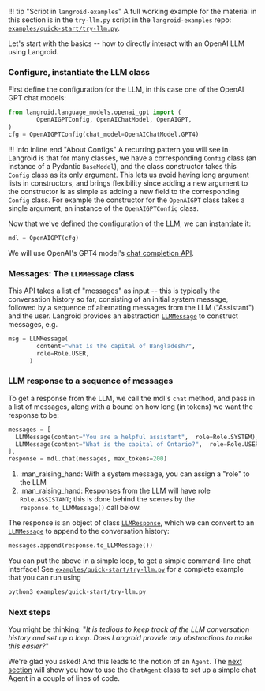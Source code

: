 !!! tip "Script in `langroid-examples`"
        A full working example for the material in this section is 
        in the `try-llm.py` script in the `langroid-examples` repo:
        [`examples/quick-start/try-llm.py`](https://github.com/langroid/langroid-examples/tree/main/examples/quick-start/try-llm.py).
        

Let's start with the basics -- how to directly interact with an OpenAI LLM
using Langroid.

### Configure, instantiate the LLM class

First define the configuration for the LLM, in this case one of the
OpenAI GPT chat models:
```py
from langroid.language_models.openai_gpt import ( 
        OpenAIGPTConfig, OpenAIChatModel, OpenAIGPT,
)
cfg = OpenAIGPTConfig(chat_model=OpenAIChatModel.GPT4)
```
!!! info inline end "About Configs"
        A recurring pattern you will see in Langroid is that for many classes,
        we have a corresponding `Config` class (an instance of a Pydantic `BaseModel`),
        and the class constructor takes this `Config` class as its only argument.
        This lets us avoid having long argument lists in constructors, and brings flexibility
        since adding a new argument to the constructor is as simple as adding a new field
        to the corresponding `Config` class.
        For example the constructor for the `OpenAIGPT` class takes a single argument,
        an instance of the `OpenAIGPTConfig` class.

Now that we've defined the configuration of the LLM, we can instantiate it:
```py
mdl = OpenAIGPT(cfg)
```


We will use OpenAI's GPT4 model's [chat completion API](https://platform.openai.com/docs/guides/gpt/chat-completions-api).

### Messages: The `LLMMessage` class

This API takes a list of "messages" as input -- this is typically the conversation
history so far, consisting of an initial system message, followed by a sequence
of alternating messages from the LLM ("Assistant") and the user.
Langroid provides an abstraction 
[`LLMMessage`](langroid.language_models.base.LLMMessage) to construct messages, e.g.
```py
msg = LLMMessage(
        content="what is the capital of Bangladesh?",
        role=Role.USER,
      )
```

### LLM response to a sequence of messages

To get a response from the LLM, we call the mdl's `chat` method,
and pass in a list of messages, along with a bound on how long (in tokens)
we want the response to be:
```py
messages = [
  LLMMessage(content="You are a helpful assistant",  role=Role.SYSTEM), #(1)!
  LLMMessage(content="What is the capital of Ontario?",  role=Role.USER),#(2)!
],
response = mdl.chat(messages, max_tokens=200)
```

1. :man_raising_hand: With a system message, you can assign a "role" to the LLM
2. :man_raising_hand: Responses from the LLM will have role `Role.ASSISTANT`;
   this is done behind the scenes by the `response.to_LLMMessage()` call below.

The response is an object of class [`LLMResponse`](/reference/language_models/base), 
which we can convert to an
[`LLMMessage`](langroid.language_models.base.LLMMessage) to append to the conversation history:
```py
messages.append(response.to_LLMMessage())
```

You can put the above in a simple loop, 
to get a simple command-line chat interface!
See [`examples/quick-start/try-llm.py`](https://github.com/langroid/langroid-examples/blob/main/examples/quick-start/try-llm.py)
for a complete example that you can run using
```bash
python3 examples/quick-start/try-llm.py
```

### Next steps
You might be thinking: 
"_It is tedious to keep track of the LLM conversation history and set up a 
loop. Does Langroid provide any abstractions to make this easier?_"

We're glad you asked! And this leads to the notion of an `Agent`. 
The [next section](chat-agent.md) will show you how to use the `ChatAgent` class 
to set up a simple chat Agent in a couple of lines of code.

